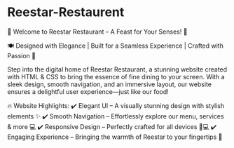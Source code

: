 # Reestar-Restaurent

🌟 Welcome to Reestar Restaurant – A Feast for Your Senses! 🌟

🍽️ Designed with Elegance | Built for a Seamless Experience | Crafted with Passion 🍷

Step into the digital home of Reestar Restaurant, a stunning website created with HTML & CSS to bring the essence of fine dining to your screen. With a sleek design, smooth navigation, and an immersive layout, our website ensures a delightful user experience—just like our food!

🔥 Website Highlights:
✔️ Elegant UI – A visually stunning design with stylish elements ✨
✔️ Smooth Navigation – Effortlessly explore our menu, services & more 💻
✔️ Responsive Design – Perfectly crafted for all devices 📱💻
✔️ Engaging Experience – Bringing the warmth of Reestar to your fingertips 💫

